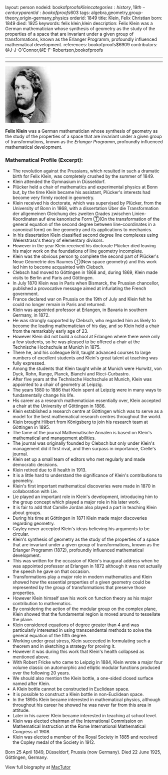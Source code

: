 layout: person
nodeid: bookofproofs$Klein
categories: history,19th-century
parentid: bookofproofs$603
tags: algebra,geometry,group-theory,origin-germany,physics
orderid: 1849
title: Klein, Felix Christian
born: 1849
died: 1925
keywords: felix klein,klein
description: Felix Klein was a German mathematician whose synthesis of geometry as the study of the properties of a space that are invariant under a given group of transformations, known as the Erlanger Programm, profoundly influenced mathematical development.
references: bookofproofs$6909
contributors: @J-J-O'Connor,@E-F-Robertson,bookofproofs

---



---

![Klein.jpg](https://github.com/bookofproofs/bookofproofs.github.io/blob/main/_sources/_assets/images/portraits/Klein.jpg?raw=true)

**Felix Klein** was a German mathematician whose synthesis of geometry as the study of the properties of a space that are invariant under a given group of transformations, known as the _Erlanger Programm_, profoundly influenced mathematical development.

### Mathematical Profile (Excerpt):
* The revolution against the Prussians, which resulted in such a dramatic birth for Felix Klein, was completely crushed by the summer of 1849.
* Klein attended the Gymnasium in Düsseldorf.
* Plücker held a chair of mathematics and experimental physics at Bonn but, by the time Klein became his assistant, Plücker's interests had become very firmly rooted in geometry.
* Klein received his doctorate, which was supervised by Plücker, from the University of Bonn in 1868, with a dissertation Über die Transformation der allgemeinen Gleichung des zweiten Grades zwischen Linien-Koordinaten auf eine kanonische Form Ⓣ(On the transformation of the general equation of the second degree between line-coordinates in a canonical form) on line geometry and its applications to mechanics.
* In his dissertation Klein classified second degree line complexes using Weierstrass's theory of elementary divisors.
* However in the year Klein received his doctorate Plücker died leaving his major work on the foundations of line geometry incomplete.
* Klein was the obvious person to complete the second part of Plücker's Neue Géometrie des Raumes Ⓣ(New space geometry) and this work led him to become acquainted with Clebsch.
* Clebsch had moved to Göttingen in 1868 and, during 1869, Klein made visits to Berlin and Paris and Göttingen.
* In July 1870 Klein was in Paris when Bismarck, the Prussian chancellor, published a provocative message aimed at infuriating the French government.
* France declared war on Prussia on the 19th  of July and Klein felt he could no longer remain in Paris and returned.
* Klein was appointed professor at Erlangen, in Bavaria in southern Germany, in 1872.
* He was strongly supported by Clebsch, who regarded him as likely to become the leading mathematician of his day, and so Klein held a chair from the remarkably early age of 23.
* However Klein did not build a school at Erlangen where there were only a few students, so he was pleased to be offered a chair at the Technische Hochschule at Munich in 1875.
* There he, and his colleague Brill, taught advanced courses to large numbers of excellent students and Klein's great talent at teaching was fully expressed.
* Among the students that Klein taught while at Munich were Hurwitz, von Dyck, Rohn, Runge, Planck, Bianchi and Ricci-Curbastro.
* After five years at the Technische Hochschule at Munich, Klein was appointed to a chair of geometry at Leipzig.
* The years 1880 to 1886 that Klein spent at Leipzig were in many ways to fundamentally change his life.
* His career as a research mathematician essentially over, Klein accepted a chair at the University of Göttingen in 1886.
* Klein established a research centre at Göttingen which was to serve as a model for the best mathematical research centres throughout the world.
* Klein brought Hilbert from Königsberg to join his research team at Göttingen in 1895.
* The fame of the journal Mathematische Annalen is based on Klein's mathematical and management abilities.
* The journal was originally founded by Clebsch but only under Klein's management did it first rival, and then surpass in importance, Crelle's journal.
* Klein set up a small team of editors who met regularly and made democratic decisions.
* Klein retired due to ill health in 1913.
* It is a little hard to understand the significance of Klein's contributions to geometry.
* Klein's first important mathematical discoveries were made in 1870 in collaboration with Lie.
* Lie played an important role in Klein's development, introducing him to the group concept which played a major role in his later work.
* It is fair to add that Camille Jordan also played a part in teaching Klein about groups.
* During his time at Göttingen in 1871 Klein made major discoveries regarding geometry.
* Cayley never accepted Klein's ideas believing his arguments to be circular.
* Klein's synthesis of geometry as the study of the properties of a space that are invariant under a given group of transformations, known as the Erlanger Programm (1872), profoundly influenced mathematical development.
* This was written for the occasion of Klein's inaugural address when he was appointed professor at Erlangen in 1872 although it was not actually the speech he gave on that occasion.
* Transformations play a major role in modern mathematics and Klein showed how the essential properties of a given geometry could be represented by the group of transformations that preserve those properties.
* However Klein himself saw his work on function theory as his major contribution to mathematics.
* By considering the action of the modular group on the complex plane, Klein showed that the fundamental region is moved around to tessellate the plane.
* Klein considered equations of degree greater than 4 and was particularly interested in using transcendental methods to solve the general equation of the fifth degree.
* Working under great stress, Klein succeeded in formulating such a theorem and in sketching a strategy for proving it.
* However it was during this work that Klein's health collapsed as mentioned above.
* With Robert Fricke who came to Leipzig in 1884, Klein wrote a major four volume classic on automorphic and elliptic modular functions produced over the following 20 years.
* We should also mention the Klein bottle, a one-sided closed surface named after Klein.
* A Klein bottle cannot be constructed in Euclidean space.
* It is possible to construct a Klein bottle in non-Euclidean space.
* In the 1890s Klein became interested in mathematical physics, although throughout his career he showed he was never far from this area in attitude.
* Later in his career Klein became interested in teaching at school level.
* Klein was elected chairman of the International Commission on Mathematical Instruction at the Rome International Mathematical Congress of 1908.
* Klein was elected a member of the Royal Society in 1885 and received the Copley medal of the Society in 1912.

Born 25 April 1849, Düsseldorf, Prussia (now Germany). Died 22 June 1925, Göttingen, Germany.

View full biography at [MacTutor](https://mathshistory.st-andrews.ac.uk/Biographies/Klein/)
